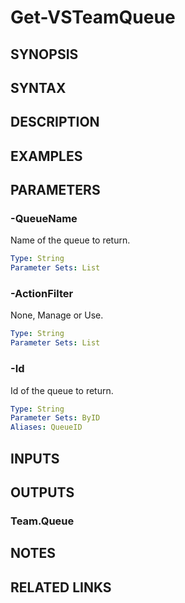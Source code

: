 <!-- #include "./common/header.md" -->

# Get-VSTeamQueue

## SYNOPSIS

<!-- #include "./synopsis/Get-VSTeamQueue.md" -->

## SYNTAX

## DESCRIPTION

<!-- #include "./synopsis/Get-VSTeamQueue.md" -->

## EXAMPLES

## PARAMETERS

<!-- #include "./params/projectName.md" -->

### -QueueName

Name of the queue to return.

```yaml
Type: String
Parameter Sets: List
```

### -ActionFilter

None, Manage or Use.

```yaml
Type: String
Parameter Sets: List
```

### -Id

Id of the queue to return.

```yaml
Type: String
Parameter Sets: ByID
Aliases: QueueID
```

## INPUTS

## OUTPUTS

### Team.Queue

## NOTES

<!-- #include "./common/prerequisites.md" -->

## RELATED LINKS

<!-- #include "./common/related.md" -->
